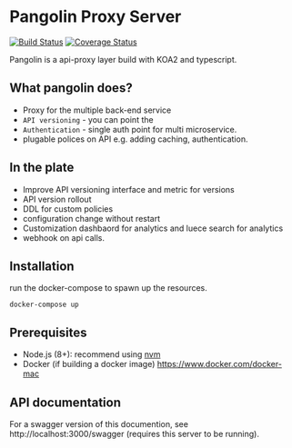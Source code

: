 # Pangolin Proxy Server

[![Build Status](https://travis-ci.org/ddimaria/koa-typescript-starter.svg?branch=develop)](https://travis-ci.org/ddimaria/koa-typescript-starter)
[![Coverage Status](https://coveralls.io/repos/github/ddimaria/koa-typescript-starter/badge.svg?branch=develop)](https://coveralls.io/github/ddimaria/koa-typescript-starter?branch=develop)

Pangolin is a api-proxy layer build with KOA2 and typescript.

## What pangolin does?
- Proxy for the multiple back-end service
- `API versioning` - you can point the
- `Authentication` - single auth point for multi microservice.
- plugable polices on API e.g. adding caching, authentication.

## In the plate
- Improve API versioning interface and metric for versions
- API version rollout
- DDL for custom policies
- configuration change without restart
- Customization dashbaord for analytics and luece search for analytics
- webhook on api calls.

## Installation
run the docker-compose to spawn up the resources.
```
docker-compose up
```

## Prerequisites
* Node.js (8+): recommend using [nvm](https://github.com/creationix/nvm)
* Docker (if building a docker image) https://www.docker.com/docker-mac


## API documentation
For a swagger version of this documention, see http://localhost:3000/swagger (requires this server to be running).
